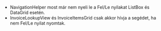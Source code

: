 - NavigationHelper most már nem nyeli le a Fel/Le nyilakat ListBox és DataGrid esetén.
- InvoiceLookupView és InvoiceItemsGrid csak akkor hívja a segédet, ha nem Fel/Le nyilat nyomtak.
